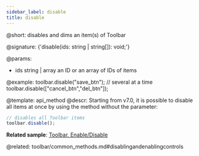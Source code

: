 ```yaml
---
sidebar_label: disable
title: disable
---          
```


@short: disables and dims an item(s) of Toolbar

@signature: {'disable(ids: string | string[]): void;'}

@params:
- ids 		string | array		an ID or an array of IDs of items

@example:
toolbar.disable("save_btn");
// several at a time
toolbar.disable(["cancel_btn","del_btn"]);


@template: api_method
@descr:
Starting from v7.0, it is possible to disable all items at once by using the method without the parameter:

~~~js
// disables all Toolbar items
toolbar.disable();
~~~

**Related sample**: [Toolbar. Enable/Disable](https://snippet.dhtmlx.com/ovblenaf)

@related: toolbar/common_methods.md#disablingandenablingcontrols


